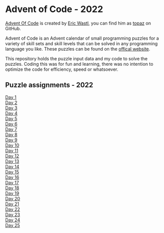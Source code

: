 # Advent of Code - 2022

[Advent Of Code](https://adventofcode.com/) is created by [Eric Wastl](http://was.tl/), you can find him as [topaz](https://github.com/topaz) on GitHub.

Advent of Code is an Advent calendar of small programming puzzles for a variety of skill sets and skill levels that can be solved in any programming language you like.
These puzzles can be found on the [offical website](https://adventofcode.com/2022/events).

This repository holds the puzzle input data and my code to solve the puzzles. Coding this was for fun and learning, there was no intention to optimize the code for efficiency, speed or whatsoever.

## Puzzle assignments - 2022
[Day 1](https://adventofcode.com/2022/day/1)<br/>
[Day 2](https://adventofcode.com/2022/day/2)<br/>
[Day 3](https://adventofcode.com/2022/day/3)<br/>
[Day 4](https://adventofcode.com/2022/day/4)<br/>
[Day 5](https://adventofcode.com/2022/day/5)<br/>
[Day 6](https://adventofcode.com/2022/day/6)<br/>
[Day 7](https://adventofcode.com/2022/day/7)<br/>
[Day 8](https://adventofcode.com/2022/day/8)<br/>
[Day 9](https://adventofcode.com/2022/day/9)<br/>
[Day 10](https://adventofcode.com/2022/day/10)<br/>
[Day 11](https://adventofcode.com/2022/day/11)<br/>
[Day 12](https://adventofcode.com/2022/day/12)<br/>
[Day 13](https://adventofcode.com/2022/day/13)<br/>
[Day 14](https://adventofcode.com/2022/day/14)<br/>
[Day 15](https://adventofcode.com/2022/day/15)<br/>
[Day 16](https://adventofcode.com/2022/day/16)<br/>
[Day 17](https://adventofcode.com/2022/day/17)<br/>
[Day 18](https://adventofcode.com/2022/day/18)<br/>
[Day 19](https://adventofcode.com/2022/day/19)<br/>
[Day 20](https://adventofcode.com/2022/day/20)<br/>
[Day 21](https://adventofcode.com/2022/day/21)<br/>
[Day 22](https://adventofcode.com/2022/day/22)<br/>
[Day 23](https://adventofcode.com/2022/day/23)<br/>
[Day 24](https://adventofcode.com/2022/day/24)<br/>
[Day 25](https://adventofcode.com/2022/day/25)<br/>
